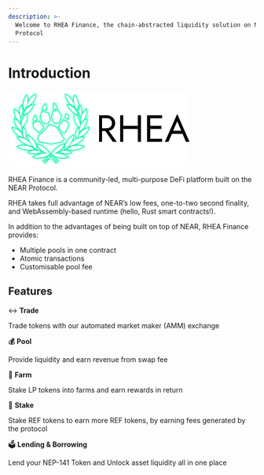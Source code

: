 ```yaml
---
description: >-
  Welcome to RHEA Finance, the chain-abstracted liquidity solution on NEAR
  Protocol
---
```


# Introduction

<picture><source srcset=".gitbook/assets/Group 1948759187.png" media="(prefers-color-scheme: dark)"><img src=".gitbook/assets/Group 1948759186.png" alt="" width="369"></picture>

RHEA Finance is a community-led, multi-purpose DeFi platform built on the NEAR Protocol.

RHEA takes full advantage of NEAR’s low fees, one-to-two second finality, and WebAssembly-based runtime (hello, Rust smart contracts!).

In addition to the advantages of being built on top of NEAR, RHEA Finance provides:&#x20;

* Multiple pools in one contract
* Atomic transactions
* Customisable pool fee

## Features

↔️ **Trade**

Trade tokens with our automated market maker (AMM) exchange

**💰** **Pool**

Provide liquidity and earn revenue from swap fee

**🌾** **Farm**

Stake LP tokens into farms and earn rewards in return

**🌈** **Stake**

Stake REF tokens to earn more REF tokens, by earning fees generated by the protocol

🗳​ **Lending & Borrowing**

Lend your NEP-141 Token and Unlock asset liquidity all in one place

